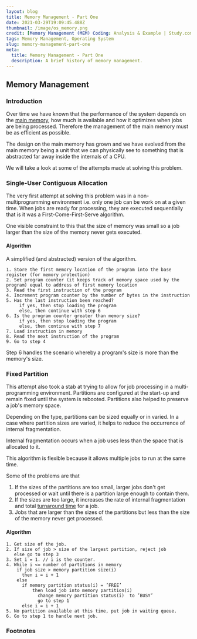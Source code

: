 ```yaml
---
layout: blog
title: Memory Management - Part One
date: 2021-03-29T19:09:45.488Z
thumbnail: /image/os_memory.png
credit: [Memory Management (MEM) Coding: Analysis & Example | Study.com] (https://study.com/academy/lesson/memory-management-mem-coding-analysis-example.html)
tags: Memory Management, Operating System
slug: memory-management-part-one
meta:
  title: Memory Management - Part One
  description: A brief history of memory management.
---
```


## Memory Management

### Introduction

Over time we have known that the performance of the system depends on the [main memory][1], how much is available and how it optimizes when jobs are being processed. Therefore the management of the main memory must be as efficient as possible.

The design on the main memory has grown and we have evolved from the main memory being a unit that we can physically see to something that is abstracted far away inside the internals of a CPU.

We will take a look at some of the attempts made at solving this problem.

### Single-User Contiguous Allocation

The very first attempt at solving this problem was in a non-multiprogramming environment i.e. only one job can be work on at a given time. When jobs are ready for processing, they are executed sequentially that is it was a First-Come-First-Serve algorithm.

One visible constraint to this that the size of memory was small so a job larger than the size of the memory never gets executed.

#### Algorithm

A simplified (and abstracted) version of the algorithm.

```
1. Store the first memory location of the program into the base register (for memory protection)
2. Set program counter (it keeps track of memory space used by the program) equal to address of first memory location
3. Read the first instruction of the program
4. Increment program counter by the number of bytes in the instruction
5. Has the last instruction been reached?
     if yes, then stop loading the program
     else, then continue with step 6
6. Is the program counter greater than memory size?
     if yes, then stop loading the program
     else, then continue with step 7
7. Load instruction in memory
8. Read the next instruction of the program
9. Go to step 4
```

Step 6 handles the scenario whereby a program's size is more than the memory's size.

### Fixed Partition

This attempt also took a stab at trying to allow for job processing in a multi-programming environment. Partitions are configured at the start-up and remain fixed until the system is rebooted. Partitions also helped to preserve a job's memory space.

Depending on the type, partitions can be sized equally or in varied. In a case where partition sizes are varied, it helps to reduce the occurrence of internal fragmentation.

Internal fragmentation occurs when a job uses less than the space that is allocated to it.

This algorithm is flexible because it allows multiple jobs to run at the same time.

Some of the problems are that

1. If the sizes of the partitions are too small, larger jobs don't get processed or wait until there is a partition large enough to contain them.
2. If the sizes are too large, it increases the rate of internal fragmentation and total [turnaround time][2] for a job.
3. Jobs that are larger than the sizes of the partitions but less than the size of the memory never get processed.

#### Algorithm

```
1. Get size of the job.
2. If size of job > size of the largest partition, reject job
   else go to step 3
3. Set i = 1. // i is the counter.
4. While i <= number of partitions in memory
    if job size > memory partition size(i)
      then i = i + 1
    else
      if memory partition status(i) = ’FREE’
          then load job into memory partition(i)
            change memory partition status(i)  to ’BUSY’
            go to step 1
      else i = i + 1
5. No partition available at this time, put job in waiting queue.
6. Go to step 1 to handle next job.
```

### Footnotes

[1]: https://en.wikipedia.org/wiki/Computer_memory 'Computer Memory'
[2]: https://www.techopedia.com/definition/23798/turnaround-time-tat 'Turnaround Time'
